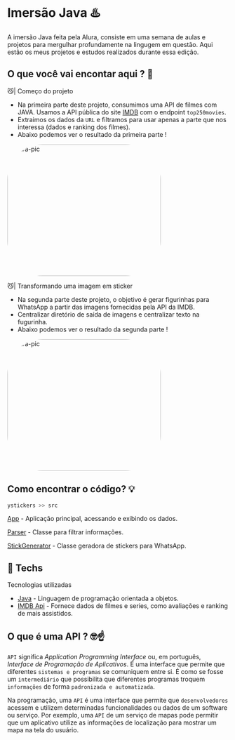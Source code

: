 # Imersão Java ♨️
A imersão Java feita pela Alura, consiste em uma semana de aulas e projetos para mergulhar profundamente na lingugem em questão.
Aqui estão os meus projetos e estudos realizados durante essa edição.

## O que você vai encontar aqui ? 🤔
😼| Começo do projeto
* Na primeira parte deste projeto, consumimos uma API de filmes com JAVA. Usamos a API pública do site [IMDB](https://www.imdb.com/) com o endpoint `top250movies`.
* Extraimos os dados da `URL` e filtramos para usar apenas a parte que nos interessa (dados e ranking dos filmes).
* Abaixo podemos ver o resultado da primeira parte !
<div>
<img align="center" alt="Yara-pic" height="300" width="350" style="border-radius:80px;"
src="https://cdn.discordapp.com/attachments/605181989821087745/1090008056462594179/Captura_de_tela_2023-03-27_172235.png">
</div>

😼| Transformando uma imagem em sticker
* Na segunda parte deste projeto, o objetivo é gerar figurinhas para WhatsApp a partir das imagens fornecidas pela API da IMDB.
* Centralizar diretório de saída de imagens e centralizar texto na fugurinha.
* Abaixo podemos ver o resultado da segunda parte !

<img align="center" alt="Yara-pic" height="300" width="350" style="border-radius:80px;"
src="https://cdn.discordapp.com/attachments/605181989821087745/1090720534163116092/098_2.png">
</div>

## Como encontrar o código? 💡

```python
ystickers >> src
```
[App](https://github.com/yarxcat/javastickers/blob/main/ystickers/src/App.java) - Aplicação principal, acessando e exibindo os dados.

[Parser](https://github.com/yarxcat/javastickers/blob/main/ystickers/src/JsonParser5.java) - Classe para filtrar informações.

[StickGenerator](https://github.com/yarxcat/javastickers/blob/main/ystickers/src/StickerGenerator.java) - Classe geradora de stickers para WhatsApp.

## 🔌 Techs
Tecnologias utilizadas
* [Java](https://www.java.com/pt-BR/) -  Linguagem de programação orientada a objetos.
* [IMDB Api](https://imdb-api.com/) - Fornece dados de filmes e series, como avaliações e ranking de mais assistidos.

## O que é uma API ? 🤓☝️
`API` significa *Application Programming Interface* ou, em português, *Interface de Programação de Aplicativos*.
É uma interface que permite que diferentes `sistemas e programas` se comuniquem entre si.  É como se fosse um `intermediário` que possibilita que diferentes programas troquem `informações` de forma `padronizada e automatizada`.

Na programação, uma `API` é uma interface que permite que `desenvolvedores` acessem e utilizem determinadas funcionalidades ou dados de um software ou serviço. Por exemplo, uma `API` de um serviço de mapas pode permitir que um aplicativo utilize as informações de localização para mostrar um mapa na tela do usuário.


